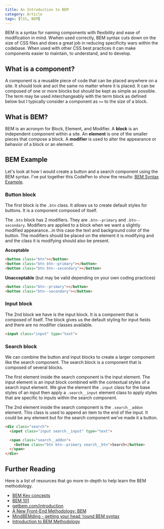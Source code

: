 ```yaml
---
title: An Introduction to BEM
category: Article
tags: [CSS, BEM]
---
```


BEM is a syntax for naming components with flexibility and ease of modification in mind. Wwhen used correctly, BEM syntax cuts down on the size of CSS files and does a great job in reducing specificity wars within the codebase. When used with other CSS best practices it can make components easier to maintain, to understand, and to develop.

## What is a component?

A component is a reusable piece of code that can be placed anywhere on a site. It should look and act the same no matter where it is placed. It can be composed of one or more blocks but should be kept as simple as possible. The term may be used interchangeably with the term block as defined below but I typically consider a component as `>=` to the size of a block.

## What is BEM?

BEM is an acronym for Block, Element, and Modifier. A **block** is an independent component within a site. An **element** is one of the smaller pieces that compose a block. A **modifier** is used to alter the appearance or behavior of a block or an element.

## BEM Example

Let's look at how I would create a button and a search component using the BEM syntax. I've put together this CodePen to show the results: [BEM Syntax Example](http://codepen.io/njessen/pen/epQXWJ).

### Button block

The first block is the `.btn` class. It allows us to create default styles for buttons. It is a component composed of itself.

The `.btn` block has 2 modifiers. They are `.btn--primary` and `.btn--secondary`. Modifiers are applied to a block when we want a slightly modified appearance...in this case the text and background color of the button. The modifiers should be placed on the element it is modifying and and the class it is modifying should also be present.

**Acceptable**

```html
<button class="btn"></button>
<button class="btn btn--primary"></button>
<button class="btn btn--secondary"></button>
```

**Unacceptable** (but may be valid depending on your own coding practices)

```html
<button class="btn--primary"></button>
<button class="btn--secondary"></button>
```

### Input block

The 2nd block we have is the input block. It is a component that is composed of itself. The block gives us the default styling for input fields and there are no modifier classes available.

```html
<input class="input" type="text">
```

### Search block

We can combine the button and input blocks to create a larger component like the search component. The search block is a component that is composed of several blocks.

The first element inside the search component is the input element. The input element is an input block combined with the contextual styles of a search input element. We give the element the `.input` class for the base styles of an input then apply a `.search__input` element class to apply styles that are specific to inputs within the search component.

The 2nd element inside the search component is the `.search__addon` element. This class is used to append an item to the end of the input. It could be any element but for the search component we've made it a button.

```html
<div class="search">
  <input class="input search__input" type="text">

  <span class="search__addon">
    <button class="btn btn--primary search__btn">Search</button>
  </span>
</div>
```

## Further Reading

Here is a list of resources that go more in-depth to help learn the BEM methodology.

* [BEM Key concepts](https://en.bem.info/methodology/key-concepts/)
* [BEM 101](https://css-tricks.com/bem-101/)
* [getbem.com/introduction](http://getbem.com/introduction/)
* [A New Front-End Methodology: BEM](https://www.smashingmagazine.com/2012/04/a-new-front-end-methodology-bem/)
* [MindBEMding - getting your head ‘round BEM syntax](https://csswizardry.com/2013/01/mindbemding-getting-your-head-round-bem-syntax/)
* [Introduction to BEM Methodology](https://www.toptal.com/css/introduction-to-bem-methodology)
